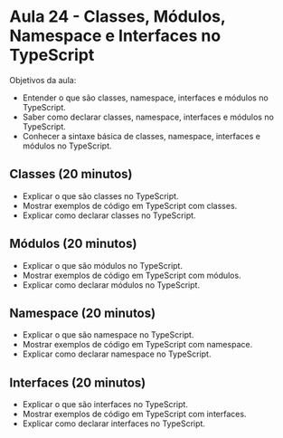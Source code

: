# Aula 24 - Classes, Módulos, Namespace e Interfaces no TypeScript

Objetivos da aula:
- Entender o que são classes, namespace, interfaces e módulos no TypeScript.
- Saber como declarar classes, namespace, interfaces e módulos no TypeScript.
- Conhecer a sintaxe básica de classes, namespace, interfaces e módulos no TypeScript.

## Classes (20 minutos)
- Explicar o que são classes no TypeScript.
- Mostrar exemplos de código em TypeScript com classes.
- Explicar como declarar classes no TypeScript.

## Módulos (20 minutos)
- Explicar o que são módulos no TypeScript.
- Mostrar exemplos de código em TypeScript com módulos.
- Explicar como declarar módulos no TypeScript.

## Namespace (20 minutos)
- Explicar o que são namespace no TypeScript.
- Mostrar exemplos de código em TypeScript com namespace.
- Explicar como declarar namespace no TypeScript.

## Interfaces (20 minutos)
- Explicar o que são interfaces no TypeScript.
- Mostrar exemplos de código em TypeScript com interfaces.
- Explicar como declarar interfaces no TypeScript.
